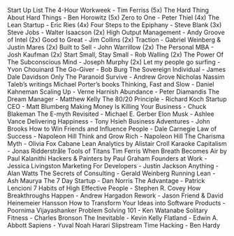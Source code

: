 Start Up List
The 4-Hour Workweek - Tim Ferriss (5x)
The Hard Thing About Hard Things - Ben Horowitz (5x)
Zero to One - Peter Thiel (4x)
The Lean Startup - Eric Ries (4x)
Four Steps to the Epiphany - Steve Blank (3x)
Steve Jobs - Walter Isaacson (2x)
High Output Management - Andy Groove of Intel (2x)
Good to Great - Jim Collins (2x)
Traction - Gabriel Weinberg & Justin Mares (2x)
Built to Sell - John Warrillow (2x)
The Personal MBA - Josh Kaufman (2x)
Start Small, Stay Small - Rob Walling (2x)
The Power Of The Subconscious Mind - Joseph Murphy (2x)
Let my people go surfing - Yvon Chouinard
The Go-Giver - Bob Burg
The Sovereign Individual - James Dale Davidson
Only The Paranoid Survive - Andrew Grove
Nicholas Nassim Taleb’s writings
Michael Porter’s books
Thinking, Fast and Slow - Daniel Kahneman
Scaling Up - Verne Harnish
Abundance - Peter Diamandis
The Dream Manager - Matthew Kelly
The 80/20 Principle - Richard Koch
Startup CEO - Matt Blumberg
Making Money Is Killing Your Business - Chuck Blakeman
The E-myth Revisited - Michael E. Gerber
Elon Musk - Ashlee Vance
Delivering Happiness - Tony Hsieh
Business Adventures - John Brooks
How to Win Friends and Influence People - Dale Carnegie
Law of Success - Napoleon Hill
Think and Grow Rich - Napoleon Hill
The Charisma Myth - Olivia Fox Cabane
Lean Analytics by Alistair Croll
Karaoke Capitalism - Jonas Ridderstråle
Tools of Titans  Tim Ferris
When Breath Becomes Air by Paul Kalanithi
Hackers & Painters by Paul Graham
Founders at Work - Jessica Livingston
Marketing For Developers - Justin Jackson
Anything - Alan Watts
The Secrets of Consulting - Gerald Weinberg
Running Lean - Ash Maurya
The 7 Day Startup - Dan Norris
The Advantage - Patrick Lencioni
7 Habits of High Effective People - Stephen R. Covey
How Breakthroughs Happen - Andrew Hargadon
Rework - Jason Friend & David Heinemeier Hansson
How to Transform Your Ideas into Software Products - Poornima Vijayashanker
Problem Solving 101 - Ken Watanabe
Solitary Fitness - Charles Bronson
The Inevitable - Kevin Kelly
Flatland - Edwin A. Abbott
Sapiens - Yuval Noah Harari
Slipstream Time Hacking - Ben Hardy
